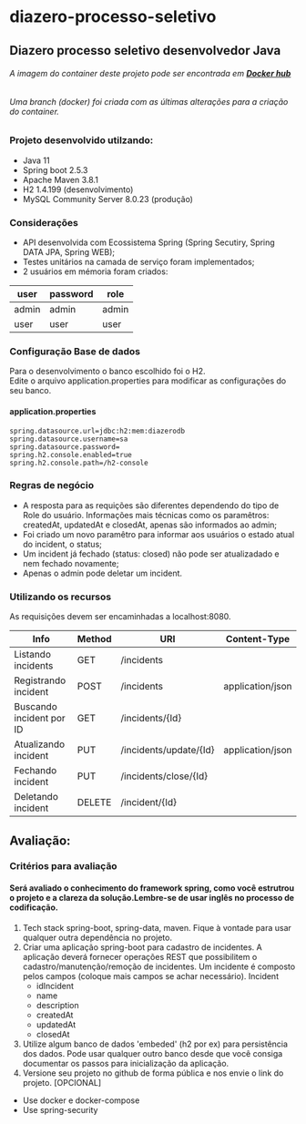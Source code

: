# diazero-processo-seletivo
## Diazero processo seletivo desenvolvedor Java
###### A imagem do container deste projeto pode ser encontrada em **[Docker hub](https://hub.docker.com/r/r3n4nm/diazero-processo-seletivo-image)**
###### Uma branch (docker) foi criada com as últimas alterações para a criação do container.
  
### Projeto desenvolvido utilzando:  
- Java 11  
- Spring boot 2.5.3  
- Apache Maven 3.8.1  
- H2 1.4.199 (desenvolvimento)  
- MySQL Community Server 8.0.23 (produção)  

### Considerações  
- API desenvolvida com Ecossistema Spring (Spring Secutiry, Spring DATA JPA, Spring WEB);
- Testes unitários na camada de serviço foram implementados;  
- 2 usuários em mémoria foram criados:


| user  | password  | role  |
|---|---|---|
| admin  | admin  | admin  |
|  user | user  | user  |

### Configuração Base de dados  
 Para o desenvolvimento o banco escolhido foi o H2.  
 Edite o arquivo application.properties para modificar as configurações do seu banco.  
 #### application.properties
``` 
spring.datasource.url=jdbc:h2:mem:diazerodb  
spring.datasource.username=sa  
spring.datasource.password=  
spring.h2.console.enabled=true  
spring.h2.console.path=/h2-console  
```
 

### Regras de negócio
 - A resposta para as requições são diferentes dependendo do tipo de Role do usuário.
	Informações mais técnicas como os paramêtros: createdAt, updatedAt e closedAt, apenas são informados ao admin;
 - Foi criado um novo paramêtro para informar aos usuários o estado atual do incident, o status;
 - Um incident já fechado (status: closed) não pode ser atualizadado e nem fechado novamente;
 - Apenas o admin pode deletar um incident.
  
### Utilizando os recursos  
As requisições devem ser encaminhadas a localhost:8080.

| Info  | Method  | URI  | Content-Type |
|---|---|---|---|
| Listando incidents  | GET | /incidents  |   |
| Registrando incident  | POST  | /incidents   | application/json |
| Buscando incident por ID | GET | /incidents/{Id}  |   |
| Atualizando incident  | PUT | /incidents/update/{Id} | application/json |
| Fechando incident | PUT | /incidents/close/{Id} |   |
| Deletando incident | DELETE | /incident/{Id} |   |
  
  ## Avaliação:  
  ### Critérios para avaliação  
#### Será avaliado o conhecimento do framework spring, como você estrutrou o projeto e a clareza da solução.Lembre-se de usar inglês no processo de codificação.
1) Tech stack
spring-boot, spring-data, maven. Fique à vontade para usar qualquer outra dependência no projeto.
2) Criar uma aplicação spring-boot para cadastro de incidentes. A aplicação deverá fornecer operações
REST que possibilitem o cadastro/manutenção/remoção de incidentes.
Um incidente é composto pelos campos (coloque mais campos se achar necessário).
Incident
	- idIncident
	- name
	- description
	- createdAt
	- updatedAt
	- closedAt
3) Utilize algum banco de dados 'embeded' (h2 por ex) para persistência dos dados. Pode usar qualquer
outro banco desde que você consiga documentar os passos para inicialização da aplicação.
4) Versione seu projeto no github de forma pública e nos envie o link do projeto.
[OPCIONAL]
* Use docker e docker-compose
* Use spring-security
  
  
 
